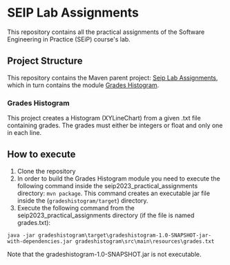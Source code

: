 # SEIP Lab Assignments

This repository contains all the practical assignments of the Software
Engineering in Practice (SEiP) course's lab.

## Project Structure

This repository contains the Maven parent project:
[Seip Lab Assignments](seip2023_practical_assignments), which in turn
contains the module [Grades Histogram](seip2023_practical_assignments/gradeshistogram).

### Grades Histogram

This project creates a Histogram (XYLineChart) from a given .txt file containing grades.
The grades must either be integers or float and only one in each line.

## How to execute

1. Clone the repository
2. In order to build the Grades Histogram module you need to execute the following command inside the
   seip2023_practical_assignments directory: ``` mvn package ```. This command creates an executable jar file inside the (```gradeshistogram/target```) directory.
3. Execute the following command from the seip2023_practical_assignments directory (if the file is named grades.txt): 
``` 
java -jar gradeshistogram\target\gradeshistogram-1.0-SNAPSHOT-jar-with-dependencies.jar gradeshistogram\src\main\resources\grades.txt
```
Note that the gradeshistogram-1.0-SNAPSHOT.jar is not executable.
